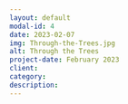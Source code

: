 ```yaml
---
layout: default
modal-id: 4
date: 2023-02-07
img: Through-the-Trees.jpg
alt: Through the Trees
project-date: February 2023
client: 
category: 
description: 
---
```

